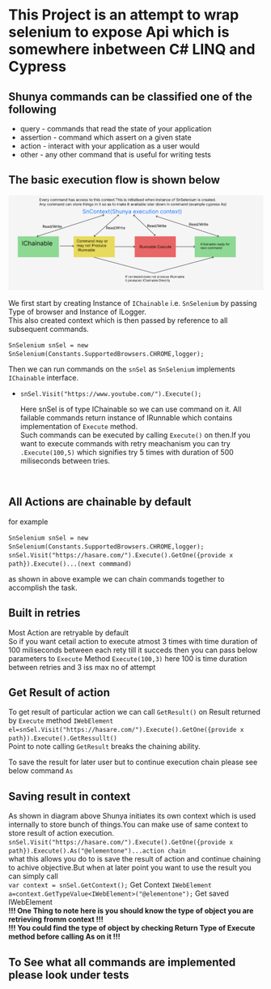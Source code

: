 # This Project is an attempt to wrap selenium to expose Api which is somewhere inbetween C# LINQ and Cypress

## Shunya commands can be classified one of the following

- query - commands that read the state of your application
- assertion - command which assert on a given state
- action - interact with your application as a user would
- other - any other command that is useful for writing tests

## The basic execution flow is shown below

![image description](Documentation/Images/ExecutionFlow.png)

We first start by creating Instance of `IChainable` i.e. `SnSelenium` by passing Type of browser and Instance of ILogger.<br/>
This also created context which is then passed by reference to all subsequent commands.

`SnSelenium snSel = new SnSelenium(Constants.SupportedBrowsers.CHROME,logger);`

Then we can run commands on the `snSel` as `SnSelenium` implements `IChainable` interface.


- `snSel.Visit("https://www.youtube.com/").Execute();` <br/>

    Here snSel is of type IChainable so we can use command on it.
    All failable commands return instance of IRunnable which contains implementation of `Execute` method.<br/>
    Such commands can be executed by calling `Execute()` on then.If you want to execute commands with retry meachanism
    you can try `.Execute(100,5)` which signifies try 5 times with duration of 500 miliseconds between tries.

<br/>

## All Actions are chainable by default
for example

`SnSelenium snSel = new SnSelenium(Constants.SupportedBrowsers.CHROME,logger);`
`snSel.Visit("https://hasare.com/").Execute().GetOne({provide x path}).Execute()...(next commmand)`

as shown in above example we can chain commands together to accomplish the task.<br/>
## Built in retries
Most Action are retryable by default <br/>
So if you want cetail action to execute atmost 3 times with time duration of 100 miliseconds between each rety till it succeds
then you can pass below parameters to `Execute` Method
`Execute(100,3)` here 100 is time duration between retries and 3 iss max no of attempt

## Get Result of action
To get result of particular action we can call `GetResult()` on Result returned by `Execute` method
`IWebElement el=snSel.Visit("https://hasare.com/").Execute().GetOne({provide x path}).Execute().GetRessullt()` <br/>
Point to note calling `GetResult` breaks the chaining ability. <br/>

To save the result for later user but to continue execution chain please see below command `As`

## Saving result in context
As shown in diagram above Shunya initiates its own context which is used internally to store bunch of things.You can make use of same context to store result of action execution.<br/>
`snSel.Visit("https://hasare.com/").Execute().GetOne({provide x path}).Execute().As("@elementone")...action chain` <br/>
what this allows you do to is save the result of action and continue chaining to achive objective.But when at later point you want to use the result you can simply call<br/>
`var context = snSel.GetContext();` Get Context
`IWebElement a=context.GetTypeValue<IWebElement>("@elementone");`  Get saved IWebElement
<br/>  **!!! One Thing to note here is you should know the type of object you are retrieving fromm context !!!**
<br/>  **!!! You could find the type of object by checking Return Type of Execute method before calling As on it !!!**


## To See what all commands are implemented please look under tests






